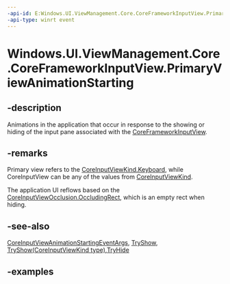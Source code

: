 ```yaml
---
-api-id: E:Windows.UI.ViewManagement.Core.CoreFrameworkInputView.PrimaryViewAnimationStarting
-api-type: winrt event
---
```


# Windows.UI.ViewManagement.Core.CoreFrameworkInputView.PrimaryViewAnimationStarting

<!--
public event Windows.Foundation.TypedEventHandler<Windows.UI.ViewManagement.Core.CoreFrameworkInputView,Windows.UI.ViewManagement.Core.CoreFrameworkInputViewAnimationStartingEventArgs> PrimaryViewAnimationStarting;
-->

## -description

Animations in the application that occur in response to the showing or hiding of the input pane associated with the [CoreFrameworkInputView](coreframeworkinputview.md).

## -remarks

Primary view refers to the [CoreInputViewKind.Keyboard](coreinputviewkind.md#-field-keyboard1), while CoreInputView can be any of the values from [CoreInputViewKind](coreinputviewkind.md).

The application UI reflows based on the [CoreInputViewOcclusion.OccludingRect](coreinputviewocclusion_occludingrect.md), which is an empty rect when hiding.

## -see-also

[CoreInputViewAnimationStartingEventArgs](coreinputviewanimationstartingeventargs.md), [TryShow](coreinputview_tryshow_1077566544.md),  [TryShow(CoreInputViewKind type)](coreinputview_tryshow_154132369.md),[TryHide](coreinputview_tryhide_42550069.md)

## -examples
